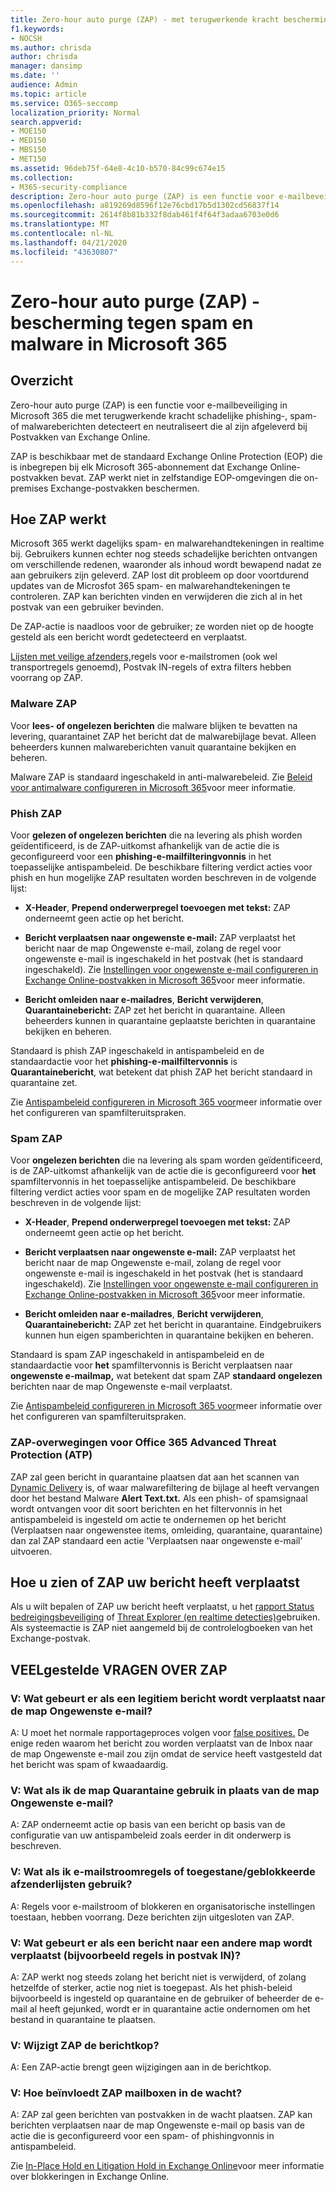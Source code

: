 ```yaml
---
title: Zero-hour auto purge (ZAP) - met terugwerkende kracht bescherming tegen spam, malware en phishing.
f1.keywords:
- NOCSH
ms.author: chrisda
author: chrisda
manager: dansimp
ms.date: ''
audience: Admin
ms.topic: article
ms.service: O365-seccomp
localization_priority: Normal
search.appverid:
- MOE150
- MED150
- MBS150
- MET150
ms.assetid: 96deb75f-64e8-4c10-b570-84c99c674e15
ms.collection:
- M365-security-compliance
description: Zero-hour auto purge (ZAP) is een functie voor e-mailbeveiliging in Microsoft 365 die spam-, malware- of phishingberichten detecteert die al bij Exchange Online zijn bezorgd. Hoe ZAP dit doet, hangt af van het type schadelijke inhoud dat wordt gedetecteerd.
ms.openlocfilehash: a819269d8596f12e76cbd17b5d1302cd56837f14
ms.sourcegitcommit: 2614f8b81b332f8dab461f4f64f3adaa6703e0d6
ms.translationtype: MT
ms.contentlocale: nl-NL
ms.lasthandoff: 04/21/2020
ms.locfileid: "43630807"
---
```

# <a name="zero-hour-auto-purge-zap---protection-against-spam-and-malware-in-microsoft-365"></a>Zero-hour auto purge (ZAP) - bescherming tegen spam en malware in Microsoft 365

## <a name="overview"></a>Overzicht

Zero-hour auto purge (ZAP) is een functie voor e-mailbeveiliging in Microsoft 365 die met terugwerkende kracht schadelijke phishing-, spam- of malwareberichten detecteert en neutraliseert die al zijn afgeleverd bij Postvakken van Exchange Online.

ZAP is beschikbaar met de standaard Exchange Online Protection (EOP) die is inbegrepen bij elk Microsoft 365-abonnement dat Exchange Online-postvakken bevat. ZAP werkt niet in zelfstandige EOP-omgevingen die on-premises Exchange-postvakken beschermen.

## <a name="how-zap-works"></a>Hoe ZAP werkt

Microsoft 365 werkt dagelijks spam- en malwarehandtekeningen in realtime bij. Gebruikers kunnen echter nog steeds schadelijke berichten ontvangen om verschillende redenen, waaronder als inhoud wordt bewapend nadat ze aan gebruikers zijn geleverd. ZAP lost dit probleem op door voortdurend updates van de Microsfot 365 spam- en malwarehandtekeningen te controleren. ZAP kan berichten vinden en verwijderen die zich al in het postvak van een gebruiker bevinden.

De ZAP-actie is naadloos voor de gebruiker; ze worden niet op de hoogte gesteld als een bericht wordt gedetecteerd en verplaatst.

[Lijsten met veilige afzenders,](create-safe-sender-lists-in-office-365.md)regels voor e-mailstromen (ook wel transportregels genoemd), Postvak IN-regels of extra filters hebben voorrang op ZAP.

### <a name="malware-zap"></a>Malware ZAP

Voor **lees- of ongelezen berichten** die malware blijken te bevatten na levering, quarantainet ZAP het bericht dat de malwarebijlage bevat. Alleen beheerders kunnen malwareberichten vanuit quarantaine bekijken en beheren.

Malware ZAP is standaard ingeschakeld in anti-malwarebeleid. Zie [Beleid voor antimalware configureren in Microsoft 365](configure-anti-malware-policies.md)voor meer informatie.

### <a name="phish-zap"></a>Phish ZAP

Voor **gelezen of ongelezen berichten** die na levering als phish worden geïdentificeerd, is de ZAP-uitkomst afhankelijk van de actie die is geconfigureerd voor een **phishing-e-mailfilteringvonnis** in het toepasselijke antispambeleid. De beschikbare filtering verdict acties voor phish en hun mogelijke ZAP resultaten worden beschreven in de volgende lijst:

- **X-Header**, **Prepend onderwerpregel toevoegen met tekst:** ZAP onderneemt geen actie op het bericht.

- **Bericht verplaatsen naar ongewenste e-mail:** ZAP verplaatst het bericht naar de map Ongewenste e-mail, zolang de regel voor ongewenste e-mail is ingeschakeld in het postvak (het is standaard ingeschakeld). Zie [Instellingen voor ongewenste e-mail configureren in Exchange Online-postvakken in Microsoft 365](configure-junk-email-settings-on-exo-mailboxes.md)voor meer informatie.

- **Bericht omleiden naar e-mailadres**, **Bericht verwijderen**, **Quarantainebericht:** ZAP zet het bericht in quarantaine. Alleen beheerders kunnen in quarantaine geplaatste berichten in quarantaine bekijken en beheren.

Standaard is phish ZAP ingeschakeld in antispambeleid en de standaardactie voor het **phishing-e-mailfiltervonnis** is **Quarantainebericht**, wat betekent dat phish ZAP het bericht standaard in quarantaine zet.

Zie [Antispambeleid configureren in Microsoft 365 voor](configure-your-spam-filter-policies.md)meer informatie over het configureren van spamfilteruitspraken.

### <a name="spam-zap"></a>Spam ZAP

Voor **ongelezen berichten** die na levering als spam worden geïdentificeerd, is de ZAP-uitkomst afhankelijk van de actie die is geconfigureerd voor **het** spamfiltervonnis in het toepasselijke antispambeleid. De beschikbare filtering verdict acties voor spam en de mogelijke ZAP resultaten worden beschreven in de volgende lijst:

- **X-Header**, **Prepend onderwerpregel toevoegen met tekst:** ZAP onderneemt geen actie op het bericht.

- **Bericht verplaatsen naar ongewenste e-mail:** ZAP verplaatst het bericht naar de map Ongewenste e-mail, zolang de regel voor ongewenste e-mail is ingeschakeld in het postvak (het is standaard ingeschakeld). Zie [Instellingen voor ongewenste e-mail configureren in Exchange Online-postvakken in Microsoft 365](configure-junk-email-settings-on-exo-mailboxes.md)voor meer informatie.

- **Bericht omleiden naar e-mailadres**, **Bericht verwijderen**, **Quarantainebericht:** ZAP zet het bericht in quarantaine. Eindgebruikers kunnen hun eigen spamberichten in quarantaine bekijken en beheren.

Standaard is spam ZAP ingeschakeld in antispambeleid en de standaardactie voor **het** spamfiltervonnis is Bericht verplaatsen naar **ongewenste e-mailmap,** wat betekent dat spam ZAP **standaard ongelezen** berichten naar de map Ongewenste e-mail verplaatst.

Zie [Antispambeleid configureren in Microsoft 365 voor](configure-your-spam-filter-policies.md)meer informatie over het configureren van spamfilteruitspraken.

### <a name="zap-considerations-for-office-365-advanced-threat-protection-atp"></a>ZAP-overwegingen voor Office 365 Advanced Threat Protection (ATP)

ZAP zal geen bericht in quarantaine plaatsen dat aan het scannen van [Dynamic Delivery](dynamic-delivery-and-previewing.md) is, of waar malwarefiltering de bijlage al heeft vervangen door het bestand Malware **Alert Text.txt.** Als een phish- of spamsignaal wordt ontvangen voor dit soort berichten en het filtervonnis in het antispambeleid is ingesteld om actie te ondernemen op het bericht (Verplaatsen naar ongewenstee items, omleiding, quarantaine, quarantaine) dan zal ZAP standaard een actie 'Verplaatsen naar ongewenste e-mail' uitvoeren.

## <a name="how-to-see-if-zap-moved-your-message"></a>Hoe u zien of ZAP uw bericht heeft verplaatst

Als u wilt bepalen of ZAP uw bericht heeft verplaatst, u het [rapport Status bedreigingsbeveiliging](view-email-security-reports.md#threat-protection-status-report) of [Threat Explorer (en realtime detecties)](threat-explorer.md)gebruiken. Als systeemactie is ZAP niet aangemeld bij de controlelogboeken van het Exchange-postvak.

## <a name="zap-faq"></a>VEELgestelde VRAGEN OVER ZAP

### <a name="q-what-happens-if-a-legitimate-message-is-moved-to-the-junk-email-folder"></a>V: Wat gebeurt er als een legitiem bericht wordt verplaatst naar de map Ongewenste e-mail?

A: U moet het normale rapportageproces volgen voor [false positives.](report-junk-email-messages-to-microsoft.md) De enige reden waarom het bericht zou worden verplaatst van de Inbox naar de map Ongewenste e-mail zou zijn omdat de service heeft vastgesteld dat het bericht was spam of kwaadaardig.

### <a name="q-what-if-i-use-the-quarantine-folder-instead-of-the-junk-mail-folder"></a>V: Wat als ik de map Quarantaine gebruik in plaats van de map Ongewenste e-mail?

A: ZAP onderneemt actie op basis van een bericht op basis van de configuratie van uw antispambeleid zoals eerder in dit onderwerp is beschreven.

### <a name="q-what-if-im-using-mail-flow-rules-or-allowedblocked-sender-lists"></a>V: Wat als ik e-mailstroomregels of toegestane/geblokkeerde afzenderlijsten gebruik?

A: Regels voor e-mailstroom of blokkeren en organisatorische instellingen toestaan, hebben voorrang. Deze berichten zijn uitgesloten van ZAP.

### <a name="q-what-if-a-message-is-moved-to-another-folder-eg-inbox-rules"></a>V: Wat gebeurt er als een bericht naar een andere map wordt verplaatst (bijvoorbeeld regels in postvak IN)?

A: ZAP werkt nog steeds zolang het bericht niet is verwijderd, of zolang hetzelfde of sterker, actie nog niet is toegepast. Als het phish-beleid bijvoorbeeld is ingesteld op quarantaine en de gebruiker of beheerder de e-mail al heeft gejunked, wordt er in quarantaine actie ondernomen om het bestand in quarantaine te plaatsen.

### <a name="q-does-zap-change-the-message-header"></a>V: Wijzigt ZAP de berichtkop?

A: Een ZAP-actie brengt geen wijzigingen aan in de berichtkop.

### <a name="q-how-does-zap-affect-mailboxes-on-hold"></a>V: Hoe beïnvloedt ZAP mailboxen in de wacht?

A: ZAP zal geen berichten van postvakken in de wacht plaatsen. ZAP kan berichten verplaatsen naar de map Ongewenste e-mail op basis van de actie die is geconfigureerd voor een spam- of phishingvonnis in antispambeleid.

Zie [In-Place Hold en Litigation Hold in Exchange Online](https://docs.microsoft.com/Exchange/security-and-compliance/in-place-and-litigation-holds)voor meer informatie over blokkeringen in Exchange Online.

